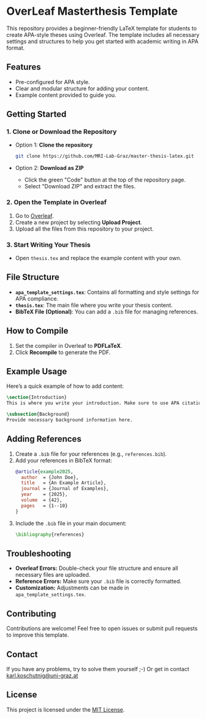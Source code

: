 # OverLeaf Masterthesis Template

This repository provides a beginner-friendly LaTeX template for students to create APA-style theses using Overleaf. The template includes all necessary settings and structures to help you get started with academic writing in APA format.

## Features

- Pre-configured for APA style.
- Clear and modular structure for adding your content.
- Example content provided to guide you.

## Getting Started

### 1. Clone or Download the Repository

- Option 1: **Clone the repository**
  
  ```bash
  git clone https://github.com/MRI-Lab-Graz/master-thesis-latex.git
  ```

- Option 2: **Download as ZIP**
  - Click the green "Code" button at the top of the repository page.
  - Select "Download ZIP" and extract the files.

### 2. Open the Template in Overleaf

1. Go to [Overleaf](https://www.overleaf.com).
2. Create a new project by selecting **Upload Project**.
3. Upload all the files from this repository to your project.

### 3. Start Writing Your Thesis

- Open `thesis.tex` and replace the example content with your own.

## File Structure

- **`apa_template_settings.tex`**: Contains all formatting and style settings for APA compliance.
- **`thesis.tex`**: The main file where you write your thesis content.
- **BibTeX File (Optional)**: You can add a `.bib` file for managing references.

## How to Compile

1. Set the compiler in Overleaf to **PDFLaTeX**.
2. Click **Recompile** to generate the PDF.

## Example Usage

Here’s a quick example of how to add content:

```latex
\section{Introduction}
This is where you write your introduction. Make sure to use APA citations, like \cite{example2025}.

\subsection{Background}
Provide necessary background information here.
```

## Adding References

1. Create a `.bib` file for your references (e.g., `references.bib`).
2. Add your references in BibTeX format:
   ```bibtex
   @article{example2025,
     author  = {John Doe},
     title   = {An Example Article},
     journal = {Journal of Examples},
     year    = {2025},
     volume  = {42},
     pages   = {1--10}
   }
   ```
3. Include the `.bib` file in your main document:
   ```latex
   \bibliography{references}
   ```

## Troubleshooting

- **Overleaf Errors:** Double-check your file structure and ensure all necessary files are uploaded.
- **Reference Errors:** Make sure your `.bib` file is correctly formatted.
- **Customization:** Adjustments can be made in `apa_template_settings.tex`.

## Contributing

Contributions are welcome! Feel free to open issues or submit pull requests to improve this template.

## Contact

If you have any problems, try to solve them yourself ;-) Or get in contact <karl.koschutnig@uni-graz.at>

## License

This project is licensed under the [MIT License](LICENSE).

